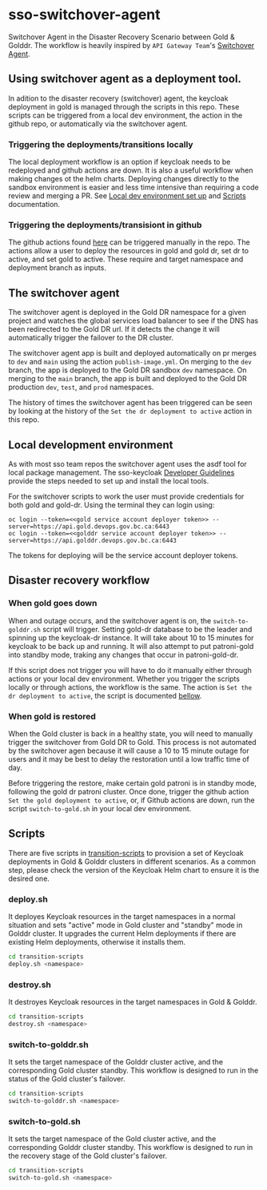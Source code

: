 # sso-switchover-agent

Switchover Agent in the Disaster Recovery Scenario between Gold &amp; Golddr. The workflow is heavily inspired by `API Gateway Team`'s [Switchover Agent](https://github.com/bcgov/switchover-agent).

## Using switchover agent as a deployment tool.

In adition to the disaster recovery (switchover) agent, the keycloak deployment in gold is managed through the scripts in this repo. These scripts can be triggered from a local dev environment, the action in the github repo, or automatically via the switchover agent.

### Triggering the deployments/transitions locally

The local deployment workflow is an option if keycloak needs to be redeployed and github actions are down.  It is also a useful workflow when making changes ot the helm charts.   Deploying changes directly to the sandbox environment is easier and less time intensive than requiring a code review and merging a PR. See [Local dev environment set up](#local-development-environment) and [Scripts](#scripts) documentation.

### Triggering the deployments/transisiont in github

The github actions found [here](.github/workflows) can be triggered manually in the repo.  The actions allow a user to deploy the resources in gold and gold dr, set dr to active, and set gold to active.  These require and target namespace and deployment branch as inputs.


## The switchover agent

The switchover agent is deployed in the Gold DR namespace for a given project and watches the global services load balancer to see if the DNS has been redirected to the Gold DR url.  If it detects the change it will automatically trigger the failover to the DR cluster.

The switchover agent app is built and deployed automatically on pr merges to `dev` and `main` using the action `publish-image.yml`.  On merging to the `dev` branch, the app is deployed to the Gold DR sandbox `dev` namespace.  On merging to the `main` branch, the app is built and deployed to the Gold DR production `dev`, `test`, and `prod` namespaces.

The history of times the switchover agent has been triggered can be seen by looking at the history of the `Set the dr deployment to active` action in this repo.

## Local development environment

As with most sso team repos the switchover agent uses the asdf tool for local package management.  The sso-keycloak [Developer Guidelines](https://github.com/bcgov/sso-keycloak/blob/dev/docs/developer-guide.md) provide the steps needed to set up and install the local tools.

For the switchover scripts to work the user must provide credentials for both gold and gold-dr.  Using the terminal they can login using:

```
oc login --token=<<gold service account deployer token>> --server=https://api.gold.devops.gov.bc.ca:6443
oc login --token=<<golddr service account deployer token>> --server=https://api.golddr.devops.gov.bc.ca:6443
```

The tokens for deploying will be the service account deployer tokens.

## Disaster recovery workflow

### When gold goes down

When and outage occurs, and the switchover agent is on, the `switch-to-golddr.sh` script will trigger.  Setting gold-dr database to be the leader and spinning up the keycloak-dr instance.  It will take about 10 to 15 minutes for keycloak to be back up and running. It will also attempt to put patroni-gold into standby mode, traking any changes that occur in patroni-gold-dr.

If this script does not trigger you will have to do it manually either through actions or your local dev environment. Whether you trigger the scripts locally or through actions, the workflow is the same. The action is `Set the dr deployment to active`, the script is documented [bellow](#switch-to-golddr.sh).

### When gold is restored

When the Gold cluster is back in a healthy state, you will need to manually trigger the switchover from Gold DR to Gold.  This process is not automated by the switchover agen because it will cause a 10 to 15 minute outage for users and it may be best to delay the restoration until a low traffic time of day.

Before triggering the restore, make certain gold patroni is in standby mode, following the gold dr patroni cluster.  Once done, trigger the github action `Set the gold deployment to active`, or, if Github actions are down, run the script `switch-to-gold.sh` in your local dev environment.

## Scripts

There are five scripts in [transition-scripts](./transition-scripts) to provision a set of Keycloak deployments in Gold & Golddr clusters in different scenarios.
As a common step, please check the version of the Keycloak Helm chart to ensure it is the desired one.

### deploy.sh

It deployes Keycloak resources in the target namespaces in a normal situation and sets "active" mode in Gold cluster and "standby" mode in Golddr cluster.
It upgrades the current Helm deployments if there are existing Helm deployments, otherwise it installs them.

```sh
cd transition-scripts
deploy.sh <namespace>
```

### destroy.sh

It destroyes Keycloak resources in the target namespaces in Gold & Golddr.

```sh
cd transition-scripts
destroy.sh <namespace>
```

### switch-to-golddr.sh

It sets the target namespace of the Golddr cluster active, and the corresponding Gold cluster standby.
This workflow is designed to run in the status of the Gold cluster's failover.

```sh
cd transition-scripts
switch-to-golddr.sh <namespace>
```

### switch-to-gold.sh

It sets the target namespace of the Gold cluster active, and the corresponding Golddr cluster standby.
This workflow is designed to run in the recovery stage of the Gold cluster's failover.

```sh
cd transition-scripts
switch-to-gold.sh <namespace>
```
